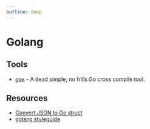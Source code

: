 ```yaml
---
outline: deep
---
```


# Golang

## Tools

- [gox](https://github.com/mitchellh/gox) - A dead simple, no frills Go cross compile tool.

## Resources

- [Convert JSON to Go struct](https://mholt.github.io/json-to-go/)
- [golang styleguide](https://google.github.io/styleguide/go/)
